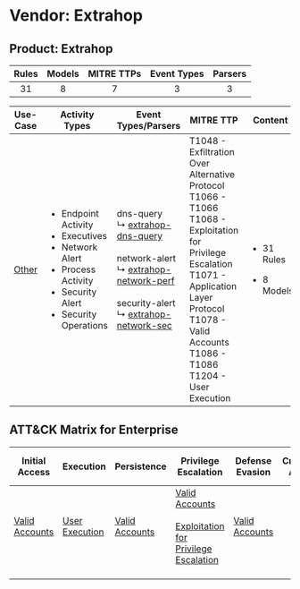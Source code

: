 Vendor: Extrahop
================
Product: Extrahop
-----------------
| Rules | Models | MITRE TTPs | Event Types | Parsers |
|:-----:|:------:|:----------:|:-----------:|:-------:|
|  31   |   8    |     7      |      3      |    3    |

|               Use-Case                | Activity Types                                                                                                                                           | Event Types/Parsers                                                                                                                                                                                                                                                                                    | MITRE TTP                                                                                                                                                                                                                       | Content                                              |
|:-------------------------------------:| -------------------------------------------------------------------------------------------------------------------------------------------------------- | ------------------------------------------------------------------------------------------------------------------------------------------------------------------------------------------------------------------------------------------------------------------------------------------------------ | ------------------------------------------------------------------------------------------------------------------------------------------------------------------------------------------------------------------------------- | ---------------------------------------------------- |
| [Other](../UseCases/usecase_other.md) | <ul><li>Endpoint Activity</li><li>Executives</li><li>Network Alert</li><li>Process Activity</li><li>Security Alert</li><li>Security Operations</li></ul> |  dns-query<br> ↳ [extrahop-dns-query](../Parsers/parserContent_extrahop-dns-query.md)<br><br> network-alert<br> ↳ [extrahop-network-perf](../Parsers/parserContent_extrahop-network-perf.md)<br><br> security-alert<br> ↳ [extrahop-network-sec](../Parsers/parserContent_extrahop-network-sec.md)<br> | T1048 - Exfiltration Over Alternative Protocol<br>T1066 - T1066<br>T1068 - Exploitation for Privilege Escalation<br>T1071 - Application Layer Protocol<br>T1078 - Valid Accounts<br>T1086 - T1086<br>T1204 - User Execution<br> | <ul><li>31 Rules</li></ul><ul><li>8 Models</li></ul> |

ATT&CK Matrix for Enterprise
----------------------------
| Initial Access                                                      | Execution                                                           | Persistence                                                         | Privilege Escalation                                                                                                                                          | Defense Evasion                                                     | Credential Access | Discovery | Lateral Movement | Collection | Command and Control                                                             | Exfiltration                                                                                | Impact |
| ------------------------------------------------------------------- | ------------------------------------------------------------------- | ------------------------------------------------------------------- | ------------------------------------------------------------------------------------------------------------------------------------------------------------- | ------------------------------------------------------------------- | ----------------- | --------- | ---------------- | ---------- | ------------------------------------------------------------------------------- | ------------------------------------------------------------------------------------------- | ------ |
| [Valid Accounts](https://attack.mitre.org/techniques/T1078)<br><br> | [User Execution](https://attack.mitre.org/techniques/T1204)<br><br> | [Valid Accounts](https://attack.mitre.org/techniques/T1078)<br><br> | [Valid Accounts](https://attack.mitre.org/techniques/T1078)<br><br>[Exploitation for Privilege Escalation](https://attack.mitre.org/techniques/T1068)<br><br> | [Valid Accounts](https://attack.mitre.org/techniques/T1078)<br><br> |                   |           |                  |            | [Application Layer Protocol](https://attack.mitre.org/techniques/T1071)<br><br> | [Exfiltration Over Alternative Protocol](https://attack.mitre.org/techniques/T1048)<br><br> |        |